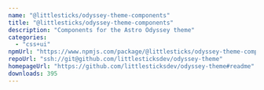 ```yaml
---
name: "@littlesticks/odyssey-theme-components"
title: "@littlesticks/odyssey-theme-components"
description: "Components for the Astro Odyssey theme"
categories:
  - "css+ui"
npmUrl: "https://www.npmjs.com/package/@littlesticks/odyssey-theme-components"
repoUrl: "ssh://git@github.com/littlesticksdev/odyssey-theme"
homepageUrl: "https://github.com/littlesticksdev/odyssey-theme#readme"
downloads: 395
---
```

